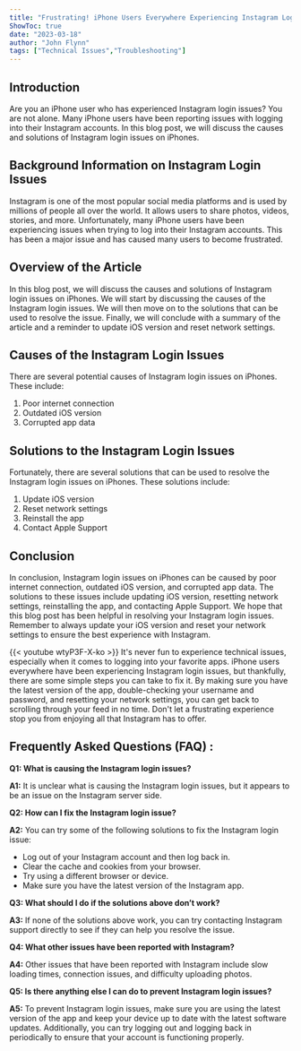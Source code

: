 ```yaml
---
title: "Frustrating! iPhone Users Everywhere Experiencing Instagram Login Issues - Here's How to Fix It!"
ShowToc: true 
date: "2023-03-18"
author: "John Flynn" 
tags: ["Technical Issues","Troubleshooting"]
---
```

## Introduction

Are you an iPhone user who has experienced Instagram login issues? You are not alone. Many iPhone users have been reporting issues with logging into their Instagram accounts. In this blog post, we will discuss the causes and solutions of Instagram login issues on iPhones.

## Background Information on Instagram Login Issues

Instagram is one of the most popular social media platforms and is used by millions of people all over the world. It allows users to share photos, videos, stories, and more. Unfortunately, many iPhone users have been experiencing issues when trying to log into their Instagram accounts. This has been a major issue and has caused many users to become frustrated.

## Overview of the Article

In this blog post, we will discuss the causes and solutions of Instagram login issues on iPhones. We will start by discussing the causes of the Instagram login issues. We will then move on to the solutions that can be used to resolve the issue. Finally, we will conclude with a summary of the article and a reminder to update iOS version and reset network settings.

## Causes of the Instagram Login Issues

There are several potential causes of Instagram login issues on iPhones. These include:

1. Poor internet connection
2. Outdated iOS version
3. Corrupted app data

## Solutions to the Instagram Login Issues

Fortunately, there are several solutions that can be used to resolve the Instagram login issues on iPhones. These solutions include:

1. Update iOS version
2. Reset network settings
3. Reinstall the app
4. Contact Apple Support

## Conclusion

In conclusion, Instagram login issues on iPhones can be caused by poor internet connection, outdated iOS version, and corrupted app data. The solutions to these issues include updating iOS version, resetting network settings, reinstalling the app, and contacting Apple Support. We hope that this blog post has been helpful in resolving your Instagram login issues. Remember to always update your iOS version and reset your network settings to ensure the best experience with Instagram.

{{< youtube wtyP3F-X-ko >}} 
It's never fun to experience technical issues, especially when it comes to logging into your favorite apps. iPhone users everywhere have been experiencing Instagram login issues, but thankfully, there are some simple steps you can take to fix it. By making sure you have the latest version of the app, double-checking your username and password, and resetting your network settings, you can get back to scrolling through your feed in no time. Don't let a frustrating experience stop you from enjoying all that Instagram has to offer.

## Frequently Asked Questions (FAQ) :
**Q1: What is causing the Instagram login issues?**

**A1:** It is unclear what is causing the Instagram login issues, but it appears to be an issue on the Instagram server side. 

**Q2: How can I fix the Instagram login issue?**

**A2:** You can try some of the following solutions to fix the Instagram login issue: 

- Log out of your Instagram account and then log back in.
- Clear the cache and cookies from your browser.
- Try using a different browser or device.
- Make sure you have the latest version of the Instagram app.

**Q3: What should I do if the solutions above don’t work?**

**A3:** If none of the solutions above work, you can try contacting Instagram support directly to see if they can help you resolve the issue. 

**Q4: What other issues have been reported with Instagram?**

**A4:** Other issues that have been reported with Instagram include slow loading times, connection issues, and difficulty uploading photos. 

**Q5: Is there anything else I can do to prevent Instagram login issues?**

**A5:** To prevent Instagram login issues, make sure you are using the latest version of the app and keep your device up to date with the latest software updates. Additionally, you can try logging out and logging back in periodically to ensure that your account is functioning properly.


